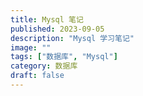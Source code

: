 ```yaml
---
title: Mysql 笔记
published: 2023-09-05
description: "Mysql 学习笔记"
image: ""
tags: ["数据库", "Mysql"]
category: 数据库
draft: false
---
```

